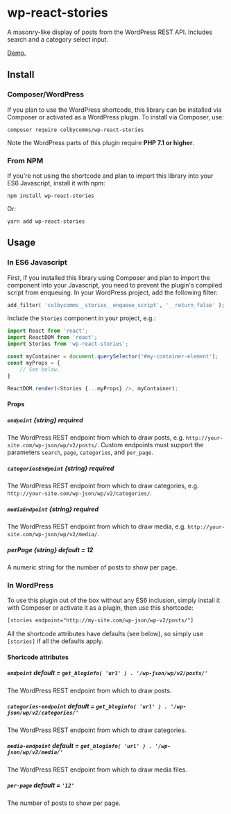 # wp-react-stories

A masonry-like display of posts from the WordPress REST API. Includes search and a category select input.

[Demo.](https://johnwatkins0.github.io/wp-react-stories/demo/)

## Install

### Composer/WordPress

If you plan to use the WordPress shortcode, this library can be installed via Composer or activated as a WordPress plugin. To install via Composer, use:

```
composer require colbycomms/wp-react-stories
```

Note the WordPress parts of this plugin require **PHP 7.1 or higher**.

### From NPM

If you're not using the shortcode and plan to import this library into your ES6 Javascript, install it with npm:

```
npm install wp-react-stories
```

Or:

```
yarn add wp-react-stories
```

## Usage

### In ES6 Javascript

First, if you installed this library using Composer and plan to import the component into your Javascript, you need to prevent the plugin's compiled script from enqueuing. In your WordPress project, add the following filter:

```PHP
add_filter( 'colbycomms__stories__enqueue_script', '__return_false' );
```

Include the `Stories` component in your project, e.g.:

```Javascript
import React from 'react';
import ReactDOM from 'react';
import Stories from 'wp-react-stories';

const myContainer = document.querySelector('#my-container-element');
const myProps = {
    // See below.
}

ReactDOM.render(<Stories {...myProps} />, myContainer);
```

#### Props

##### `endpoint` {string} **required**

The WordPress REST endpoint from which to draw posts, e.g. `http://your-site.com/wp-json/wp/v2/posts/`. Custom endpoints must support the parameters `search`, `page`, `categories`, and `per_page`.

##### `categoriesEndpoint` {string} **required**

The WordPress REST endpoint from which to draw categories, e.g. `http://your-site.com/wp-json/wp/v2/categories/`.

##### `mediaEndpoint` {string} **required**

The WordPress REST endpoint from which to draw media, e.g. `http://your-site.com/wp-json/wp/v2/media/`.

##### perPage {string} **default = 12**

A numeric string for the number of posts to show per page.

### In WordPress

To use this plugin out of the box without any ES6 inclusion, simply install it with Composer or activate it as a plugin, then use this shortcode:

```HTML
[stories endpoint="http://my-site.com/wp-json/wp-v2/posts/"]
```

All the shortcode attributes have defaults (see below), so simply use `[stories]` if all the defaults apply.

#### Shortcode attributes

##### `endpoint` default = `get_bloginfo( 'url' ) . '/wp-json/wp/v2/posts/'`

The WordPress REST endpoint from which to draw posts.

##### `categories-endpoint` default = `get_bloginfo( 'url' ) . '/wp-json/wp/v2/categories/'`

The WordPress REST endpoint from which to draw categories.

##### `media-endpoint` default = `get_bloginfo( 'url' ) . '/wp-json/wp/v2/media/'`

The WordPress REST endpoint from which to draw media files.

##### `per-page` default = `'12'`

The number of posts to show per page.
